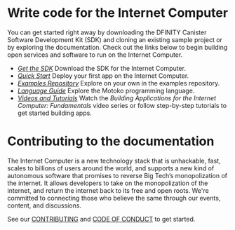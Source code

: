 # Write code for the Internet Computer

You can get started right away by downloading the DFINITY Canister Software Development Kit (SDK) and cloning an existing sample project or by exploring the documentation. Check out the links below to begin building open services and software to run on the Internet Computer.

- [*Get the SDK*](https://sdk.dfinity.org/docs/download.html) Download the SDK for the Internet Computer.
- [*Quick Start*](https://sdk.dfinity.org/docs/quickstart/quickstart-intro.html) Deploy your first app on the Internet Computer.
- [*Examples Repository*](https://github.com/dfinity/examples) Explore on your own in the examples repository.
- [*Language Guide*](https://sdk.dfinity.org/docs/language-guide/motoko.html) Explore the Motoko programming language.
- [*Videos and Tutorials*](https://sdk.dfinity.org/docs/videos-tutorials.html) Watch the _Building Applications for the Internet Computer: Fundamentals_ video series or follow step-by-step tutorials to get started building apps.

# Contributing to the documentation

The Internet Computer is a new technology stack that is unhackable, fast, scales to billions of users around the world, and supports a new kind of autonomous software that promises to reverse Big Tech’s monopolization of the internet. It allows developers to take on the monopolization of the internet, and return the internet back to its free and open roots. We're committed to connecting those who believe the same through our events, content, and discussions.

See our [CONTRIBUTING](.github/CONTRIBUTING.md) and [CODE OF CONDUCT](.github/CODE_OF_CONDUCT.md) to get started.
